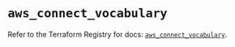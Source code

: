 # `aws_connect_vocabulary`

Refer to the Terraform Registry for docs: [`aws_connect_vocabulary`](https://registry.terraform.io/providers/hashicorp/aws/5.82.2/docs/resources/connect_vocabulary).
